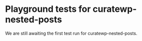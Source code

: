 # Playground tests for curatewp-nested-posts
We are still awaiting the first test run for curatewp-nested-posts.
